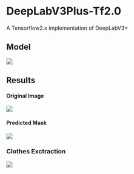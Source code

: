 # DeepLabV3Plus-Tf2.0
A Tensorflow2.x implementation of DeepLabV3+

## Model
![](https://github.com/TanyaChutani/DeepLabV3Plus-Tf2.0/blob/master/Result/deeplabv3plus.png?raw=true)

## Results

#### Original Image
![](https://github.com/TanyaChutani/DeepLab-V3-Plus-Tf2.0/blob/master/result/original_img.png?raw=true)
#### Predicted Mask
![](https://github.com/TanyaChutani/DeepLab-V3-Plus-Tf2.0/blob/master/result/pred_mask.png?raw=true)

### Clothes Exctraction
![](https://github.com/TanyaChutani/DeepLab-V3-Plus-Tf2.0/blob/master/result/clothes_mask.png?raw=true)
